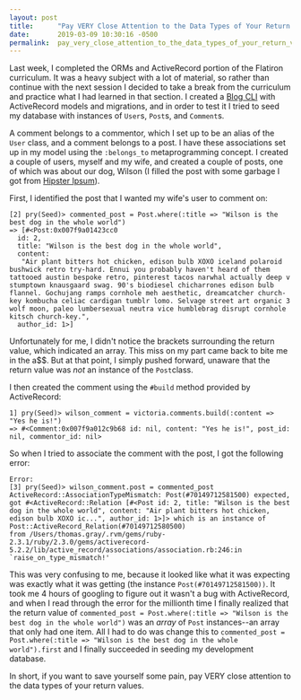 ```yaml
---
layout: post
title:      "Pay VERY Close Attention to the Data Types of Your Return Values"
date:       2019-03-09 10:30:16 -0500
permalink:  pay_very_close_attention_to_the_data_types_of_your_return_values
---
```




Last week, I completed the ORMs and ActiveRecord portion of the Flatiron curriculum. It was a heavy subject with a lot of material, so rather than continue with the next session I decided to take a break from the curriculum and practice what I had learned in that section. I created a [Blog CLI](https://github.com/tgray017/blog_cli) with ActiveRecord models and migrations, and in order to test it I tried to seed my database with instances of `User`s, `Post`s, and `Comment`s.

A comment belongs to a commentor, which I set up to be an alias of the `User` class, and a comment belongs to a post. I have these associations set up in my model using the `:belongs_to` metaprogramming concept. I created a couple of users, myself and my wife, and created a couple of posts, one of which was about our dog, Wilson (I filled the post with some garbage I got from [Hipster Ipsum](https://hipsum.co/)).

First, I identified the post that I wanted my wife's user to comment on:
```
[2] pry(Seed)> commented_post = Post.where(:title => "Wilson is the best dog in the whole world")
=> [#<Post:0x007f9a01423cc0
  id: 2,
  title: "Wilson is the best dog in the whole world",
  content:
   "Air plant bitters hot chicken, edison bulb XOXO iceland polaroid bushwick retro try-hard. Ennui you probably haven't heard of them tattooed austin bespoke retro, pinterest tacos narwhal actually deep v stumptown knausgaard swag. 90's biodiesel chicharrones edison bulb flannel. Gochujang ramps cornhole meh aesthetic, dreamcatcher church-key kombucha celiac cardigan tumblr lomo. Selvage street art organic 3 wolf moon, paleo lumbersexual neutra vice humblebrag disrupt cornhole kitsch church-key.",
  author_id: 1>]
```

Unfortunately for me, I didn't notice the brackets surrounding the return value, which indicated an array. This miss on my part came back to bite me in the a$$. But at that point, I simply pushed forward, unaware that the return value was _not_ an instance of the `Post`class.

I then created the comment using the `#build` method provided by ActiveRecord:
```
1] pry(Seed)> wilson_comment = victoria.comments.build(:content => "Yes he is!")
=> #<Comment:0x007f9a012c9b68 id: nil, content: "Yes he is!", post_id: nil, commentor_id: nil>
```

So when I tried to associate the comment with the post, I got the following error:

```
Error:
[3] pry(Seed)> wilson_comment.post = commented_post
ActiveRecord::AssociationTypeMismatch: Post(#70149712581500) expected, got #<ActiveRecord::Relation [#<Post id: 2, title: "Wilson is the best dog in the whole world", content: "Air plant bitters hot chicken, edison bulb XOXO ic...", author_id: 1>]> which is an instance of Post::ActiveRecord_Relation(#70149712580500)
from /Users/thomas.gray/.rvm/gems/ruby-2.3.1/ruby/2.3.0/gems/activerecord-5.2.2/lib/active_record/associations/association.rb:246:in `raise_on_type_mismatch!'
```

This was very confusing to me, because it looked like what it was expecting was exactly what it was getting (the instance `Post(#70149712581500))`. It took me 4 hours of googling to figure out it wasn't a bug with ActiveRecord, and when I read through the error for the millionth time I finally realized that the return value of `commented_post = Post.where(:title => "Wilson is the best dog in the whole world")` was an _array_ of `Post` instances--an array that only had one item. All I had to do was change this to `commented_post = Post.where(:title => "Wilson is the best dog in the whole world").first` and I finally succeeded in seeding my development database. 

In short, if you want to save yourself some pain, pay VERY close attention to the data types of your return values.



